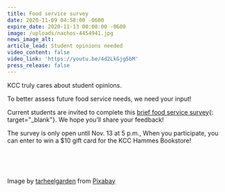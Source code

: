 ```yaml
---
title: Food service survey
date: 2020-11-09 04:58:00 -0600
expire_date: 2020-11-13 00:00:00 -0600
image: /uploads/nachos-4454941.jpg
news_image_alt:
article_lead: Student opinions needed
video_content: false
video_link: 'https://youtu.be/4d2LkGjg5bM'
press_release: false
---
```


KCC truly cares about student opinions.&nbsp;

To better assess future food service needs, we need your input\!

Current students are invited to complete this [brief food service survey](http://track.spe.schoolmessenger.com/f/a/gUq_siEScKPmdAJHncAMNw~~/AAAAAQA~/RgRhir3RP0QkaHR0cDovL2JpdGx5LmNvbS9mb29kLXNlcnZpY2Utc3VydmV5VwdzY2hvb2xtQgoAR1GKqV9vTComUhBlc2NobWlkdEBrY2MuZWR1WAQAAAAB){: target="_blank"}. We hope you’ll share your feedback\!

The survey is only open until Nov. 13 at 5 p.m., When you participate, you can enter to win a $10 gift card for the KCC Hammes Bookstore\!

&nbsp;

&nbsp;

Image by&nbsp;[tarheelgarden](https://pixabay.com/users/tarheelgarden-13532524/?utm_source=link-attribution&amp;utm_medium=referral&amp;utm_campaign=image&amp;utm_content=4454941)&nbsp;from&nbsp;[Pixabay](https://pixabay.com/?utm_source=link-attribution&amp;utm_medium=referral&amp;utm_campaign=image&amp;utm_content=4454941)&nbsp;